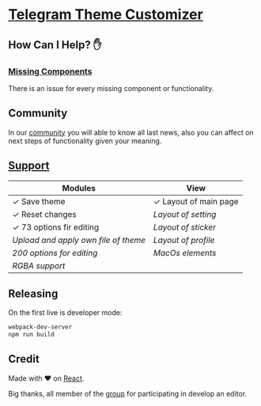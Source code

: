 # [Telegram Theme Customizer](http://livedemo.stickhands.com/tg_theme_customizer/)

## How Can I Help? :hand:

### [Missing Components](#missing-components)

There is an issue for every missing component or functionality.


## Community

In our [community](https://t.me/theme_customizer) you will able to know all last news, also you can affect on next steps of functionality given your meaning.

## [Support](#missing-components)

|     Modules                              |        View            |
|------------------------------------------|------------------------|
| ✓ Save theme                             | ✓ Layout of main page  |
| ✓ Reset changes                          | *Layout of setting*    |
| ✓ 73 options fir editing                 | *Layout of sticker*    |
|   *Upload and apply own file of theme*   | *Layout of profile*    |
|   *200 options for editing*              | *MacOs elements*       |
|   *RGBA support*                         |                        |

## Releasing

On the first live is developer mode:

```sh
webpack-dev-server
npm run build
```

## Credit

Made with :heart: on [React](https://github.com/facebook/react).

Big thanks, all member of the [group](https://t.me/theme_customizer) for participating in develop an editor.